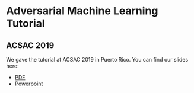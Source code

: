 # Adversarial Machine Learning Tutorial


## ACSAC 2019

We gave the tutorial at ACSAC 2019 in Puerto Rico. 
You can find our slides here:
- [PDF](https://drive.google.com/open?id=1OS--yC6j-r8LmcMKVF7gRVYc9lKnmyIZ)
- [Powerpoint](https://drive.google.com/open?id=1oswOctBJ1p4hfk_jcRAzM-FsfYYttxvK)


